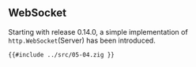 ## WebSocket

Starting with release 0.14.0, a simple implementation of `http.WebSocket`(Server) has been introduced.

```zig
{{#include ../src/05-04.zig }}
```
